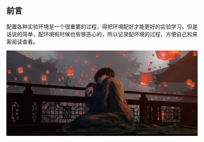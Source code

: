 ## 前言

配置各种实验环境是一个很重要的过程，得把环境配好才能更好的实验学习。但是话说的简单，配环境有时候也有够恶心的，所以记录配环境的过程，方便自己和来客阅读查看。

![晕](..\图片素材库\晕.webp)



